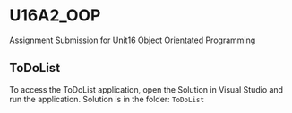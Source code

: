 # U16A2_OOP
Assignment Submission for Unit16 Object Orientated Programming

## ToDoList

To access the ToDoList application, open the Solution in Visual Studio and run the application.
Solution is in the folder: `ToDoList`
